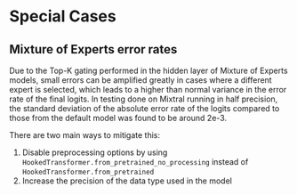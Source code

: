 # Special Cases

## Mixture of Experts error rates
Due to the Top-K gating performed in the hidden layer of Mixture of Experts models, small errors can be amplified 
greatly in cases where a different expert is selected, which leads to a higher than normal variance in the error rate
of the final logits. In testing done on Mixtral running in half precision, the standard deviation of the absolute error 
rate of the logits compared to those from the default model was found to be around 2e-3.

There are two main ways to mitigate this:
1. Disable preprocessing options by using `HookedTransformer.from_pretrained_no_processing` instead of `HookedTransformer.from_pretrained`
2. Increase the precision of the data type used in the model
